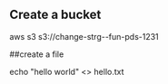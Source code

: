 ## Create a bucket


aws s3 s3://change-strg--fun-pds-1231

##create a file

echo "hello world" <> hello.txt